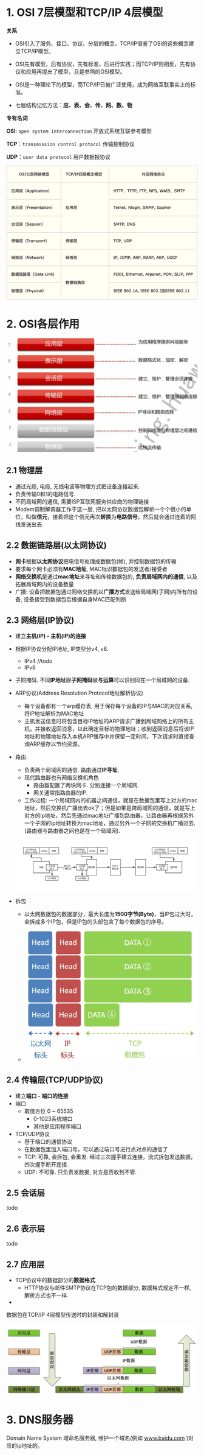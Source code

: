 # 1. OSI 7层模型和TCP/IP 4层模型



**关系**

- OSI引入了服务、接口、协议、分层的概念，TCP/IP借鉴了OSI的这些概念建立TCP/IP模型。

- OSI先有模型，后有协议，先有标准，后进行实践；而TCP/IP则相反，先有协议和应用再提出了模型，且是参照的OSI模型。

- OSI是一种理论下的模型，而TCP/IP已被广泛使用，成为网络互联事实上的标准。

- 七层结构记忆方法：**应、表、会、传、网、数、物**

  

**专有名词**

**OSI**: `open system interconnection` 开放式系统互联参考模型

**TCP**：`transmission control protocol` 传输控制协议

**UDP**：`user data protocol` 用户数据报协议

![image-20210509171124334](img/image-20210509171124334.png)



# 2. OSI各层作用

![preview](img/v2-436927a69a3574532059a78623d3095d_r.jpg)

## 2.1 物理层

- 通过光缆, 电缆, 无线电波等物理方式把设备连接起来. 
- 负责传输0和1的电路信号. 
- 不同局域网的通信, 需要ISP互联网服务供应商的物理链接
- Modem调制解调器工作于这一层, 把以太网协议数据包解析一个个很小的单位，叫做**信元**，接着把这个信元再次**转换**为**电路信号**，然后就会通过连着的网线发送出去. 



## 2.2 数据链路层(以太网协议)

- **网卡**根据**以太网协议**把电信号处理成数据包(帧), 并控制数据包的传输
- 要求每个网卡必须有**MAC地址**, MAC标识数据包的发送者/接受者
- **网络交换机**是通过**mac地址**来寻址和传输数据包的,  **负责局域网内的通信**, 以及拓展局域网内的设备数量
- 广播: 设备把数据包通过网络交换机以**广播方式**发送给局域网(子网)内所有的设备, 设备接受到数据包后根据自身MAC匹配判断



## 2.3 网络层(IP协议)

- 建立**主机(IP) - 主机(IP)的连接**

- 根据IP协议分配IP地址, IP类型分v4, v6.

  - IPv4 //todo
  - IPv6

- 子网掩码. 不同**IP地址**跟**子网掩码**做**与运算**可以识别同在一个局域网的设备.

- ARP协议(Address Resolution Protocol地址解析协议)

  - 每个设备都有一个arp缓存表, 用于保存每个设备的IP与MAC的对应关系, 将IP地址解析为MAC地址
  - 主机发送信息时将包含目标IP地址的ARP请求广播到局域网络上的所有主机，并接收返回消息，以此确定目标的物理地址；收到返回消息后将该IP地址和物理地址存入本机ARP缓存中并保留一定时间，下次请求时直接查询ARP缓存以节约资源。

- 路由. 

  - 负责两个局域网的通信.  路由通过**IP寻址**.  
  - 现代路由器也有网络交换机角色
    - 路由器配置了两块网卡. 分别连接一个局域网.
    - 网关通常指路由器的IP. 
  - 工作过程: 一个局域网内的机器之间通信，就是在数据包里写上对方的mac地址，然后交换机广播出去ok了；但是如果是跨局域网的通信，就是写上对方的ip地址，然后先通过mac地址广播到路由器，让路由器再根据另外一个子网的ip地址转换为mac地址，通过另外一个子网的交换机广播过去. (路由器与路由器之间也是在一个局域网). 

  ![01_网络协议的补充说明](img/01_网络协议的补充说明.jpg)

- 拆包

  - 以太网数据包的数据部分，最大长度为**1500字节(Byte)**，当IP包过大时，会拆成多个IP包，但是IP包的头部包含了每个数据包的序号。
  - ![preview](img/v2-5ce2810c5f0ed99ad92d7d3a43cc652c_r.jpg)

## 2.4 传输层(TCP/UDP协议)

- 建立**端口 - 端口的连接**
- 端口
  - 取值方位 0 ~ 65535
    - 0-1023系统端口
    - 其他是应用程序端口
- TCP/UDP协议
  - 基于端口的通信协议
  - 在数据包里加入端口号，可以通过端口号进行点对点的通信了
  - TCP: 可靠, 会拆包, 会重发.  经过三次握手建立连接，流式拆包发送数据，四次握手断开连接. 
  - UDP: 不可靠. 只负责发数据, 对方是否收到不管. 
  
  

## 2.5 会话层



todo



## 2.6 表示层



todo



## 2.7 应用层  



- TCP协议中的数据部分的**数据格式**. 
  - HTTP协议与邮件SMTP协议在TCP包的数据部分, 数据格式规定不一样, 解析方式也不一样. 
- 





数据包在TCP/IP 4层模型传送时的封装和解封装

![preview](img/v2-80430dbb37a1e42315a77e30448b34b2_r.jpg)



# 3. DNS服务器

Domain Name System 域命名服务器, 维护一个域名(例如 www.baidu.com )对应的ip地址的。